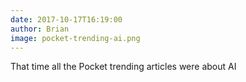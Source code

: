 ```yaml
---
date: 2017-10-17T16:19:00
author: Brian
image: pocket-trending-ai.png
---
```

That time all the Pocket trending articles were about AI